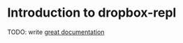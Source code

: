 # Introduction to dropbox-repl

TODO: write [great documentation](http://jacobian.org/writing/what-to-write/)
